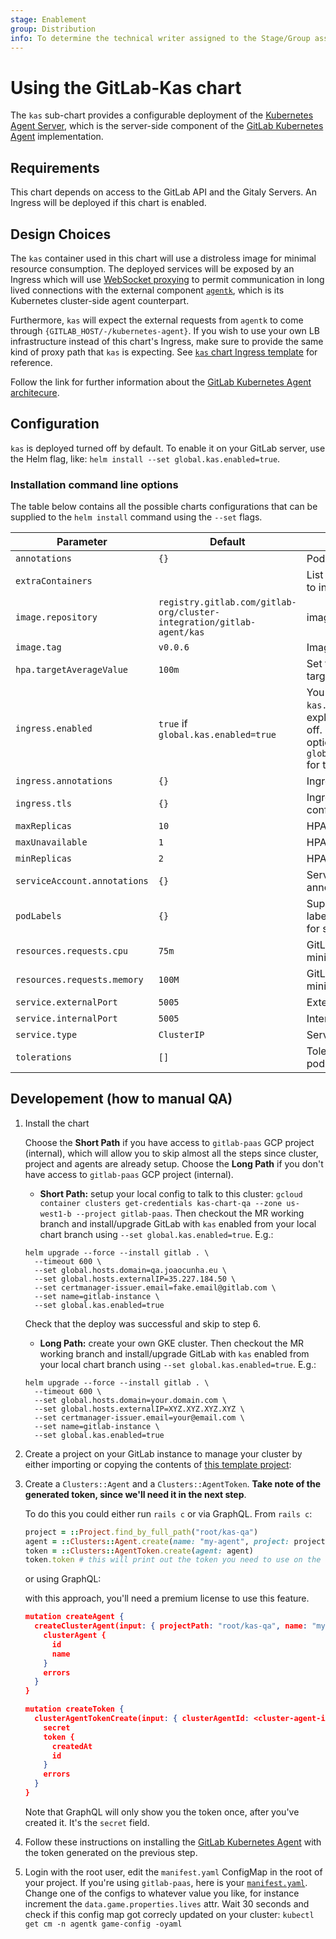 ```yaml
---
stage: Enablement
group: Distribution
info: To determine the technical writer assigned to the Stage/Group associated with this page, see https://about.gitlab.com/handbook/engineering/ux/technical-writing/#designated-technical-writers
---
```


# Using the GitLab-Kas chart

The `kas` sub-chart provides a configurable deployment of the [Kubernetes Agent Server](https://gitlab.com/gitlab-org/cluster-integration/gitlab-agent#gitlab-kubernetes-agent-server-kas), which is the server-side component of the [GitLab Kubernetes Agent](https://gitlab.com/gitlab-org/cluster-integration/gitlab-agent) implementation.

## Requirements

This chart depends on access to the GitLab API and the Gitaly Servers. An Ingress will be deployed if this chart is enabled.

## Design Choices

The `kas` container used in this chart will use a distroless image for minimal resource consumption. The deployed services will be exposed by an Ingress which will use [WebSocket proxying](https://nginx.org/en/docs/http/websocket.html) to permit communication in long lived connections with the external component [`agentk`](https://gitlab.com/gitlab-org/cluster-integration/gitlab-agent#gitlab-kubernetes-agent-agentk), which is its Kubernetes cluster-side agent counterpart.

Furthermore, `kas` will expect the external requests from `agentk` to come through `{GITLAB_HOST/-/kubernetes-agent}`. If you wish to use your own LB infrastructure instead of this chart's Ingress, make sure to provide the same kind of proxy path that `kas` is expecting. See [`kas` chart Ingress template](https://gitlab.com/gitlab-org/charts/gitlab/tree/master/charts/gitlab/charts) for reference.

Follow the link for further information about the [GitLab Kubernetes Agent architecure](https://gitlab.com/gitlab-org/cluster-integration/gitlab-agent/-/blob/master/doc/architecture.md).

## Configuration

`kas` is deployed turned off by default. To enable it on your GitLab server, use the Helm flag, like: `helm install --set global.kas.enabled=true`.

### Installation command line options

The table below contains all the possible charts configurations that can be supplied to
the `helm install` command using the `--set` flags.

| Parameter                   | Default        | Description                      |
| --------------------------- | -------------- | ---------------------------------|
| `annotations`               | `{}`           | Pod annotations                  |
| `extraContainers`           |                | List of extra containers to include      |
| `image.repository`          | `registry.gitlab.com/gitlab-org/cluster-integration/gitlab-agent/kas` | image repository |
| `image.tag`                 | `v0.0.6`       | Image tag                        |
| `hpa.targetAverageValue`    | `100m`         | Set the autoscaling target value (cpu) |
| `ingress.enabled`           |  `true` if `global.kas.enabled=true` | You can use `kas.ingress.enabled` to explicitly turn it on or off. If not set, you can optionally use `global.ingress.enabled` for the same purpose. |
| `ingress.annotations`       | `{}`           | Ingress annotations              |
| `ingress.tls`               | `{}`           | Ingress tls configuration        |
| `maxReplicas`               | `10`           | HPA `maxReplicas`                |
| `maxUnavailable`            | `1`            | HPA `maxUnavailable`             |
| `minReplicas`               | `2`            | HPA `maxReplicas`                |
| `serviceAccount.annotations`| `{}`       | Service account annotations      |
| `podLabels`                 | `{}`           | Supplemental Pod labels. Will not be used for selectors. |
| `resources.requests.cpu`    | `75m`                 | GitLab Exporter minimum cpu                    |
| `resources.requests.memory` | `100M`                | GitLab Exporter minimum memory                 |
| `service.externalPort`      | `5005`         | External port                    |
| `service.internalPort`      | `5005`         | Internal port                    |
| `service.type`              | `ClusterIP`    | Service type                     |
| `tolerations`               | `[]`           | Toleration labels for pod assignment     |

## Developement (how to manual QA)

1. Install the chart

   Choose the **Short Path** if you have access to `gitlab-paas` GCP project (internal), which will allow you
   to skip almost all the steps since cluster, project and agents are already setup.
   Choose the **Long Path** if you don't have access to `gitlab-paas` GCP project (internal).

   - **Short Path:** setup your local config to talk to this cluster:
   `gcloud container clusters get-credentials kas-chart-qa --zone us-west1-b --project gitlab-paas`. Then checkout the MR working branch and install/upgrade GitLab with `kas` enabled from your local chart branch using `--set global.kas.enabled=true`. E.g.:

   ```shell
   helm upgrade --force --install gitlab . \
     --timeout 600 \
     --set global.hosts.domain=qa.joaocunha.eu \
     --set global.hosts.externalIP=35.227.184.50 \
     --set certmanager-issuer.email=fake.email@gitlab.com \
     --set name=gitlab-instance \
     --set global.kas.enabled=true
   ```

   Check that the deploy was successful and skip to step 6.

   - **Long Path:** create your own GKE cluster. Then checkout the MR working branch and install/upgrade GitLab with `kas` enabled from your local chart branch using `--set global.kas.enabled=true`. E.g.:

   ```shell
   helm upgrade --force --install gitlab . \
     --timeout 600 \
     --set global.hosts.domain=your.domain.com \
     --set global.hosts.externalIP=XYZ.XYZ.XYZ.XYZ \
     --set certmanager-issuer.email=your@email.com \
     --set name=gitlab-instance \
     --set global.kas.enabled=true
   ```

1. Create a project on your GitLab instance to manage your cluster by either importing or copying the contents of [this template project](https://gitlab.qa.joaocunha.eu/root/kas-qa):

1. Create a `Clusters::Agent` and a `Clusters::AgentToken`. **Take note of the generated token, since we'll need it in the next step**.

   To do this you could either run `rails c` or via GraphQL. From `rails c`:

   ```ruby
   project = ::Project.find_by_full_path("root/kas-qa")
   agent = ::Clusters::Agent.create(name: "my-agent", project: project)
   token = ::Clusters::AgentToken.create(agent: agent)
   token.token # this will print out the token you need to use on the next step
   ```

   or using GraphQL:

   with this approach, you'll need a premium license to use this feature.

   ```json
   mutation createAgent {
     createClusterAgent(input: { projectPath: "root/kas-qa", name: "my-agent" }) {
       clusterAgent {
         id
         name
       }
       errors
     }
   }

   mutation createToken {
     clusterAgentTokenCreate(input: { clusterAgentId: <cluster-agent-id-taken-from-the-previous-mutation> }) {
       secret
       token {
         createdAt
         id
       }
       errors
     }
   }
   ```

   Note that GraphQL will only show you the token once, after you've created it. It's the `secret` field.

1. Follow these instructions on installing the [GitLab Kubernetes Agent](https://gitlab.com/gitlab-org/cluster-integration/gitlab-agent/-/tree/master/build/deployment/gitlab-agent) with the token generated on the previous step.

1. Login with the root user, edit the `manifest.yaml` ConfigMap in the root of your project. If you're using `gitlab-paas`, here is your [`manifest.yaml`](https://gitlab.joaocunha.eu/root/kas-test/-/blob/master/manifest.yaml). Change one of the configs to whatever value you like, for instance increment the `data.game.properties.lives` attr. Wait 30 seconds and check if this config map got correcly updated on your cluster: `kubectl get cm -n agentk game-config -oyaml`
